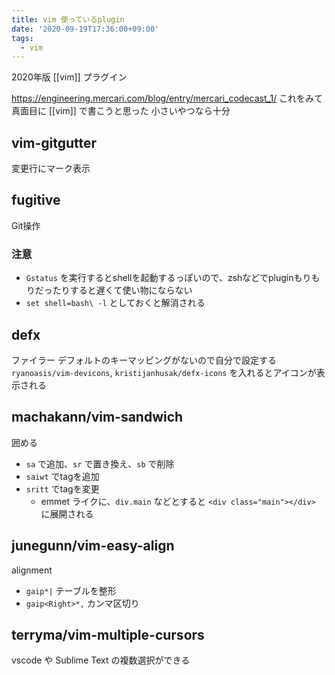 ```yaml
---
title: vim 使っているplugin
date: '2020-09-19T17:36:00+09:00'
tags:
  - vim
---
```


2020年版 [[vim]] プラグイン

<https://engineering.mercari.com/blog/entry/mercari_codecast_1/>
これをみて真面目に [[vim]] で書こうと思った
小さいやつなら十分

## vim-gitgutter

変更行にマーク表示

## fugitive

Git操作

### 注意

- `Gstatus` を実行するとshellを起動するっぽいので、zshなどでpluginもりもりだったりすると遅くて使い物にならない
- `set shell=bash\ -l` としておくと解消される

## defx

ファイラー
デフォルトのキーマッピングがないので自分で設定する
`ryanoasis/vim-devicons`, `kristijanhusak/defx-icons` を入れるとアイコンが表示される

## machakann/vim-sandwich

囲める

- `sa` で追加、`sr` で置き換え、`sb` で削除
- `saiwt` でtagを追加
- `sritt` でtagを変更
  - emmet ライクに、`div.main` などとすると `<div class="main"></div>` に展開される

## junegunn/vim-easy-align

alignment

- `gaip*|` テーブルを整形
- `gaip<Right>*,` カンマ区切り

## terryma/vim-multiple-cursors

vscode や Sublime Text の複数選択ができる <c-n>
